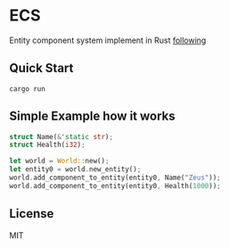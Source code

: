 # ECS 

Entity component system implement in Rust [following](https://ianjk.com/ecs-in-rust/)

## Quick Start
```console
cargo run
```

## Simple Example how it works
```rust
struct Name(&'static str);
struct Health(i32);

let world = World::new();
let entity0 = world.new_entity();
world.add_component_to_entity(entity0, Name("Zeus"));
world.add_component_to_entity(entity0, Health(1000));
```

## License
MIT
